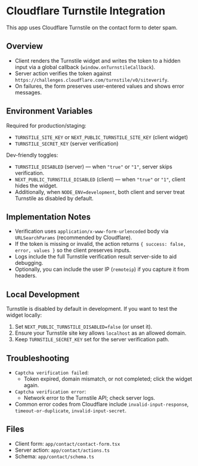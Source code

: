 # Cloudflare Turnstile Integration

This app uses Cloudflare Turnstile on the contact form to deter spam.

## Overview

- Client renders the Turnstile widget and writes the token to a hidden input via a global callback (`window.onTurnstileCallback`).
- Server action verifies the token against `https://challenges.cloudflare.com/turnstile/v0/siteverify`.
- On failures, the form preserves user-entered values and shows error messages.

## Environment Variables

Required for production/staging:
- `TURNSTILE_SITE_KEY` or `NEXT_PUBLIC_TURNSTILE_SITE_KEY` (client widget)
- `TURNSTILE_SECRET_KEY` (server verification)

Dev-friendly toggles:
- `TURNSTILE_DISABLED` (server) — when `"true"` or `"1"`, server skips verification.
- `NEXT_PUBLIC_TURNSTILE_DISABLED` (client) — when `"true"` or `"1"`, client hides the widget.
- Additionally, when `NODE_ENV=development`, both client and server treat Turnstile as disabled by default.

## Implementation Notes

- Verification uses `application/x-www-form-urlencoded` body via `URLSearchParams` (recommended by Cloudflare).
- If the token is missing or invalid, the action returns `{ success: false, error, values }` so the client preserves inputs.
- Logs include the full Turnstile verification result server-side to aid debugging.
- Optionally, you can include the user IP (`remoteip`) if you capture it from headers.

## Local Development

Turnstile is disabled by default in development. If you want to test the widget locally:
1. Set `NEXT_PUBLIC_TURNSTILE_DISABLED=false` (or unset it).
2. Ensure your Turnstile site key allows `localhost` as an allowed domain.
3. Keep `TURNSTILE_SECRET_KEY` set for the server verification path.

## Troubleshooting

- `Captcha verification failed`:
  - Token expired, domain mismatch, or not completed; click the widget again.
- `Captcha verification error`:
  - Network error to the Turnstile API; check server logs.
- Common error codes from Cloudflare include `invalid-input-response`, `timeout-or-duplicate`, `invalid-input-secret`.

## Files

- Client form: `app/contact/contact-form.tsx`
- Server action: `app/contact/actions.ts`
- Schema: `app/contact/schema.ts`
